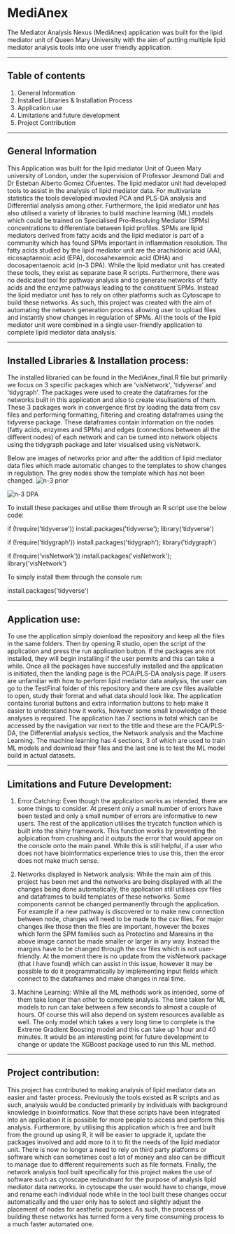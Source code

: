# MediAnex
The Mediator Analysis Nexus (MediAnex) application was built for the lipid mediator unit of Queen Mary University with the aim of putting multiple lipid mediator analysis tools into one user friendly application.
***
## **Table of contents**
1. General Information
2. Installed Libraries & Installation Process
3. Application use
4. Limitations and future development
5. Project Contribution
***
## General Information
This Application was built for the lipid mediator Unit of Queen Mary university of London, under the supervision of Professor Jesmond Dali and Dr Esteban Alberto Gomez Cifuentes. The lipid mediator unit had developed tools to assist in the analysis of lipid mediator data. For multivariate statistics the tools developed invovled PCA and PLS-DA analysis and Differential analysis among other. Furthermore, the lipid mediator unit has also utilised a variety of libraries to build machine learning (ML) models which could be trained on Specialised Pro-Resolving Mediator (SPMs) concentrations to differentiate between lipid profiles. SPMs are lipid mediators derived from fatty acids and the lipid mediator is part of a community which has found SPMs important in inflammation resolution. The fatty acids studied by the lipid mediator unit are the arachidonic acid (AA), eicosaptaenoic acid (EPA), docosahexaenoic acid (DHA) and docosapentaenoic acid (n-3 DPA). While the lipid mediator unit has created these tools, they exist as separate base R scripts. Furthermore, there was no dedicated tool for pathway analysis and to generate networks of fatty acids and the enzyme pathways leading to the constituent SPMs. Instead the lipid mediator unit has to rely on other platforms such as Cytoscape to build these networks. As such, this project was created with the aim of automating the network generation process allowing user to upload files and instantly show changes in regulation of SPMs. All the tools of the lipid mediator unit were combined in a single user-friendly application to complete lipid mediator data analysis.
***
## Installed Libraries & Installation process:
The installed libraried can be found in the MediAnex_final.R file but primarily we focus on 3 specific packages which are 'visNetwork', 'tidyverse' and 'tidygraph'. The packages were used to create the dataframes for the networks built in this application and also to create visulisations of them. These 3 packages work in convergence first by loading the data from csv files and performing formatting, filtering and creating dataframes using the tidyverse package. These dataframes contain information on the nodes (fatty acids, enzymes and SPMs) and edges (connections between all the different nodes) of each network and can be turned into network objects using the tidygraph package and later visualised using visNetwork. 

Below are images of networks prior and after the addition of lipid mediator data files which made automatic changes to the templates to show changes in regulation. The grey nodes show the template which has not been changed.
![n-3 prior](https://github.com/user-attachments/assets/554b3ffe-a08f-4839-b134-53cbca8c0a8f)

![n-3 DPA](https://github.com/user-attachments/assets/5199424d-f721-4749-b344-e2b9093aa110)

To install these packages and utilise them through an R script use the below code:

  if (!require('tidyverse')) install.packages('tidyverse'); library('tidyverse')
  
  if (!require('tidygraph')) install.packages('tidygraph'); library('tidygraph')
  
  if (!require('visNetwork')) install.packages('visNetwork'); library('visNetwork')

To simply install them through the console run:

  install.packages('tidyverse')
***
## Application use:
To use the application simply download the repository and keep all the files in the same folders. Then by opening R studio, open the script of the application and press the run application button. If the packages are not installed, they will begin installing if the user permits and this can take a while. Once all the packages have succesfully installed and the application is initiated, then the landing page is the PCA/PLS-DA analysis page. If users are unfamiliar with how to perform lipid mediator data analysis, the user can go to the TestFinal folder of this repository and there are csv files available to open, study their format and what data should look like. The application contains turorial buttons and extra information buttons to help make it easier to understand how it works, however some small knowledge of these analyses is required. The application has 7 sections in total which can be accessed by the navigation var next to the title and these are the PCA/PLS-DA, the Differential analysis sectios, the Network analysis and the Machine Learning. The machine learning has 4 sections, 3 of which are used to train ML models and download their files and the last one is to test the ML model build in actual datasets.

***
## Limitations and Future Development:

1. Error Catching:
Even though the application works as intended, there are some things to consider. At present only a small number of errors have been tested and only a small number of errors are informative to new users. The rest of the application utilises the trycatch function which is built into the shiny framework. This function works by preventing the aplpication from crushing and it outputs the error that would appear on the console onto the main panel. While this is still helpful, if a user who does not have bioinformatics experience tries to use this, then the error does not make much sense.

2. Networks displayed in Network analysis:
While the main aim of this project has been met and the networks are being displayed with all the changes being done automatically, the application still utilises csv files and dataframes to build templates of these networks. Some components cannot be changed permanently through the application. For example if a new pathway is discovered or to make new connection between node, changes will need to be made to the csv files. For major changes like those then the files are important, however the boxes which form the SPM families such as Protectins and Maresins in the above image cannot be made smaller or larger in any way. Instead the margins have to be changed through the csv files which is not user-friendly. At the moment there is no update from the visNetwork package (that I have found) which can assist in this issue, however it may be possible to do it programmatically by implementing input fields which connect to the dataframes and make changes in real time.

3. Machine Learning:
While all the ML methods work as intended, some of them take longer than other to complete analysis. The time taken for ML models to run can take between a few seconds to almost a couple of hours. Of course this will also depend on system resources available as well. The only model which takes a very long time to complete is the Extreme Gradient Boosting model and this can take up 1 hour and 40 minutes. It would be an interesting point for future development to change or update the XGBoost package used to run this ML method.

***
## Project contribution:
This project has contributed to making analysis of lipid mediator data an easier and faster process. Previously the tools existed as R scripts and as such, analysis would be conducted primarily by individuals with background knowledge in bioinformatics. Now that these scripts have been integrated into an application it is possible for more people to access and perform this analysis. Furthermore, by utilising this application which is free and built from the ground up using R, it will be easier to upgrade it, update the packages involved and add more to it to fit the needs of the lipid mediator unit. There is now no longer a need to rely on third party platforms or software which can sometimes cost a lot of money and also can be difficult to manage due to different requirements such as file formats. Finally, the network analysis tool built specifically for this project makes the use of software such as cytoscape redundnant for the purpose of analysis lipid mediator data networks. In cytoscape the user would have to change, move and rename each individual node while in the tool built these changes occur automatically and the user only has to select and slightly adjust the placement of nodes for aesthetic purposes. As such, the process of building these networks has turned form a very time consuming process to a much faster automated one. 
